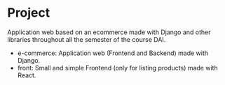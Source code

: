 # Project
Application web based on an ecommerce made with Django and other libraries throughout all the semester of the course DAI.

- e-commerce: Application web (Frontend and Backend) made with Django.
- front: Small and simple Frontend (only for listing products) made with React.
